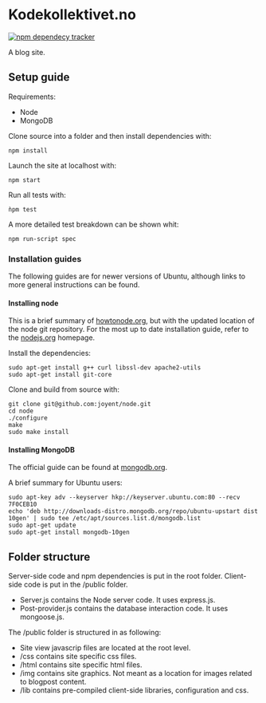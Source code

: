 Kodekollektivet.no
==================
[![npm dependecy tracker](https://david-dm.org/teodoran/blog-photo.png)](https://david-dm.org/teodoran/blog-photo)

A blog site.

Setup guide
-----------
Requirements:

* Node
* MongoDB

Clone source into a folder and then install dependencies with: 

```
npm install
```

Launch the site at localhost with:

```
npm start
```

Run all tests with:

```
ǹpm test
```

A more detailed test breakdown can be shown whit:

```
npm run-script spec
```


### Installation guides

The following guides are for newer versions of Ubuntu, although links to more general instructions can be found.

#### Installing node

This is a brief summary of [howtonode.org](http://howtonode.org/how-to-install-nodejs), but with the updated location of the node git repository. For the most up to date installation guide, refer to the [nodejs.org](http://nodejs.org/download/) homepage.

Install the dependencies:

```
sudo apt-get install g++ curl libssl-dev apache2-utils
sudo apt-get install git-core
```

Clone and build from source with:

```
git clone git@github.com:joyent/node.git
cd node
./configure
make
sudo make install
```

#### Installing MongoDB

The official guide can be found at [mongodb.org](http://docs.mongodb.org/manual/installation/).

A brief summary for Ubuntu users:

```
sudo apt-key adv --keyserver hkp://keyserver.ubuntu.com:80 --recv 7F0CEB10
echo 'deb http://downloads-distro.mongodb.org/repo/ubuntu-upstart dist 10gen' | sudo tee /etc/apt/sources.list.d/mongodb.list
sudo apt-get update
sudo apt-get install mongodb-10gen
```

Folder structure
----------------

Server-side code and npm dependencies is put in the root folder. Client-side code is put in the /public folder.

* Server.js contains the Node server code. It uses express.js. 
* Post-provider.js contains the database interaction code. It uses mongoose.js.

The /public folder is structured in as following:

* Site view javascrip files are located at the root level.
* /css contains site specific css files.
* /html contains site specific html files.
* /img contains site graphics. Not meant as a location for images related to blogpost content.
* /lib contains pre-compiled client-side libraries, configuration and css.